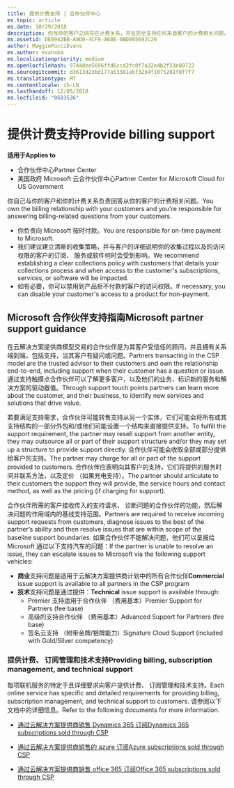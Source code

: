 ```yaml
---
title: 提供计费支持 | 合作伙伴中心
ms.topic: article
ms.date: 10/29/2018
description: 你与你的客户之间存在计费关系，并且完全支持任何来自客户的计费相关问题。
ms.assetid: DE0942BB-A0D0-4CF9-A60E-0BD095692C26
author: MaggiePucciEvans
ms.author: evansma
ms.localizationpriority: medium
ms.openlocfilehash: 9744dee5696ffd6ccd2fc0f7a32e4b2f53e80722
ms.sourcegitcommit: d3613d23bd177a53381ebf32b4f1075201f8f7f7
ms.translationtype: MT
ms.contentlocale: zh-CN
ms.lasthandoff: 12/05/2018
ms.locfileid: "8683536"
---
```

# <a name="provide-billing-support"></a><span data-ttu-id="ca459-103">提供计费支持</span><span class="sxs-lookup"><span data-stu-id="ca459-103">Provide billing support</span></span>

**<span data-ttu-id="ca459-104">适用于</span><span class="sxs-lookup"><span data-stu-id="ca459-104">Applies to</span></span>**

-  <span data-ttu-id="ca459-105">合作伙伴中心</span><span class="sxs-lookup"><span data-stu-id="ca459-105">Partner Center</span></span>
-  <span data-ttu-id="ca459-106">美国政府 Microsoft 云合作伙伴中心</span><span class="sxs-lookup"><span data-stu-id="ca459-106">Partner Center for Microsoft Cloud for US Government</span></span>


<span data-ttu-id="ca459-107">你自己与你的客户和你的计费关系负责回答从你的客户的计费相关问题。</span><span class="sxs-lookup"><span data-stu-id="ca459-107">You own the billing relationship with your customers and you're responsible for answering billing-related questions from your customers.</span></span>

-   <span data-ttu-id="ca459-108">你负责向 Microsoft 按时付款。</span><span class="sxs-lookup"><span data-stu-id="ca459-108">You are responsible for on-time payment to Microsoft.</span></span>
-   <span data-ttu-id="ca459-109">我们建议建立清晰的收集策略，并与客户的详细说明你的收集过程以及的访问权限的客户的订阅、 服务或软件何时会受到影响。</span><span class="sxs-lookup"><span data-stu-id="ca459-109">We recommend establishing a clear collections policy with customers that details your collections process and when access to the customer's subscriptions, services, or software will be impacted.</span></span>
-   <span data-ttu-id="ca459-110">如有必要，你可以禁用到产品拒不付款的客户的访问权限。</span><span class="sxs-lookup"><span data-stu-id="ca459-110">If necessary, you can disable your customer's access to a product for non-payment.</span></span>

## <a name="microsoft-partner-support-guidance"></a><span data-ttu-id="ca459-111">Microsoft 合作伙伴支持指南</span><span class="sxs-lookup"><span data-stu-id="ca459-111">Microsoft partner support guidance</span></span>

<span data-ttu-id="ca459-112">在云解决方案提供商模型交易的合作伙伴是为其客户受信任的顾问，并且拥有关系端到端，包括支持，当其客户有疑问或问题。</span><span class="sxs-lookup"><span data-stu-id="ca459-112">Partners transacting in the CSP model are the trusted advisor to their customers and own the relationship end-to-end, including support when their customer has a question or issue.</span></span> <span data-ttu-id="ca459-113">通过支持触摸点合作伙伴可以了解更多客户，以及他们的业务，标识新的服务和解决方案的驱动器值。</span><span class="sxs-lookup"><span data-stu-id="ca459-113">Through support touch points partners can learn more about the customer, and their business, to identify new services and solutions that drive value.</span></span>

<span data-ttu-id="ca459-114">若要满足支持需求，合作伙伴可能转售支持从另一个实体，它们可能会将所有或其支持结构的一部分外包和/或他们可能设置一个结构来直接提供支持。</span><span class="sxs-lookup"><span data-stu-id="ca459-114">To fulfill the support requirement, the partner may resell support from another entity, they may outsource all or part of their support structure and/or they may set up a structure to provide support directly.</span></span>  <span data-ttu-id="ca459-115">合作伙伴可能会收取全部或部分提供给客户的支持。</span><span class="sxs-lookup"><span data-stu-id="ca459-115">The partner may charge for all or part of the support provided to customers.</span></span> <span data-ttu-id="ca459-116">合作伙伴应表明向其客户的支持，它们将提供的服务时间并联系方法，以及定价 （如果充电支持）。</span><span class="sxs-lookup"><span data-stu-id="ca459-116">The partner should articulate to their customers the support they will provide, the service hours and contact method, as well as the pricing (if charging for support).</span></span> 

<span data-ttu-id="ca459-117">合作伙伴所需的客户接收传入的支持请求、 诊断问题的合作伙伴的功能，然后解决问题的作用域内的基线支持范围。</span><span class="sxs-lookup"><span data-stu-id="ca459-117">Partners are required to receive incoming support requests from customers, diagnose issues to the best of the partner’s ability and then resolve issues that are within scope of the baseline support boundaries.</span></span> <span data-ttu-id="ca459-118">如果合作伙伴不能解决问题，他们可以呈报给 Microsoft 通过以下支持汽车的问题：</span><span class="sxs-lookup"><span data-stu-id="ca459-118">If the partner is unable to resolve an issue, they can escalate issues to Microsoft via the following support vehicles:</span></span>

- <span data-ttu-id="ca459-119">**商业**支持问题是适用于云解决方案提供商计划中的所有合作伙伴</span><span class="sxs-lookup"><span data-stu-id="ca459-119">**Commercial** issue support is available to all partners in the CSP program</span></span>
-   <span data-ttu-id="ca459-120">**技术**支持问题是通过提供：</span><span class="sxs-lookup"><span data-stu-id="ca459-120">**Technical** issue support is available through:</span></span>
    -   <span data-ttu-id="ca459-121">Premier 支持适用于合作伙伴 （费用基本）</span><span class="sxs-lookup"><span data-stu-id="ca459-121">Premier Support for Partners (fee base)</span></span>
    -   <span data-ttu-id="ca459-122">高级的支持合作伙伴 （费用基本）</span><span class="sxs-lookup"><span data-stu-id="ca459-122">Advanced Support for Partners (fee base)</span></span>
    -   <span data-ttu-id="ca459-123">签名云支持 （附带金牌/银牌能力）</span><span class="sxs-lookup"><span data-stu-id="ca459-123">Signature Cloud Support (included with Gold/Silver competency)</span></span>

### <a name="providing-billing-subscription-management-and-technical-support"></a><span data-ttu-id="ca459-124">提供计费、 订阅管理和技术支持</span><span class="sxs-lookup"><span data-stu-id="ca459-124">Providing billing, subscription management, and technical support</span></span> 

<span data-ttu-id="ca459-125">每项联机服务的特定于且详细要求向客户提供计费、 订阅管理和技术支持。</span><span class="sxs-lookup"><span data-stu-id="ca459-125">Each online service has specific and detailed requirements for providing billing, subscription management, and technical support to customers.</span></span> <span data-ttu-id="ca459-126">请参阅以下文档中的详细信息。</span><span class="sxs-lookup"><span data-stu-id="ca459-126">Refer to the following documents for more information.</span></span>

-   [<span data-ttu-id="ca459-127">通过云解决方案提供商销售 Dynamics 365 订阅</span><span class="sxs-lookup"><span data-stu-id="ca459-127">Dynamics 365 subscriptions sold through CSP</span></span>](https://www.microsoftpartnercommunity.com/t5/CSP/Microsoft-Partner-Support-Guidance/m-p/5262#M30)

-   [<span data-ttu-id="ca459-128">通过云解决方案提供商销售的 azure 订阅</span><span class="sxs-lookup"><span data-stu-id="ca459-128">Azure subscriptions sold through CSP</span></span>](https://www.microsoftpartnercommunity.com/t5/CSP/Microsoft-Partner-Support-Guidance/m-p/5263#M31)

-   [<span data-ttu-id="ca459-129">通过云解决方案提供商销售 office 365 订阅</span><span class="sxs-lookup"><span data-stu-id="ca459-129">Office 365 subscriptions sold through CSP</span></span>](https://www.microsoftpartnercommunity.com/t5/CSP/Microsoft-Partner-Support-Guidance/m-p/5264#M32)
 


